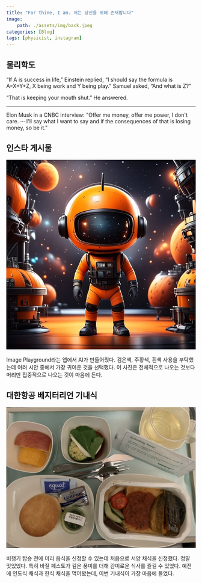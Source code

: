 ```yaml
---
title: "For thine, I am. 저는 당신을 위해 존재합니다"
image: 
    path: ./assets/img/back.jpeg
categories: [Blog]
tags: [physicist, instagram]
---
```


## 물리학도 


“If A is success in life,” Einstein replied, “I should say the formula is A=X+Y+Z, X being work and Y being play.” Samuel asked, “And what is Z?” 

“That is keeping your mouth shut.” He answered.


---

Elon Musk in a CNBC interview: "Offer me money, offer me power, I don't care. ··· I'll say what I want to say and if the consequences of that is losing money, so be it."


## 인스타 게시물 

![post](./assets/img/post.jpeg)

Image Playground라는 앱에서 AI가 만들어줬다. 검은색, 주황색, 흰색 사용을 부탁했는데 여러 시안 중에서 가장 귀여운 것을 선택했다. 이 사진은 전체적으로 나오는 것보다 머리만 집중적으로 나오는 것이 마음에 든다.



## 대한항공 베지터리언 기내식

![post](./assets/img/vegan.jpeg)

비행기 탑승 전에 미리 음식을 신청할 수 있는데 처음으로 서양 채식을 신청했다. 정말 맛있었다. 특히 바질 페스토가 깊은 풍미를 더해 감미로운 식사를 즐길 수 있었다. 예전에 인도식 채식과 한식 채식을 먹어봤는데, 이번 기내식이 가장 마음에 들었다.
